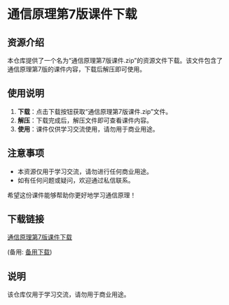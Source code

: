 # 通信原理第7版课件下载

## 资源介绍

本仓库提供了一个名为“通信原理第7版课件.zip”的资源文件下载。该文件包含了通信原理第7版的课件内容，下载后解压即可使用。

## 使用说明

1. **下载**：点击下载按钮获取“通信原理第7版课件.zip”文件。
2. **解压**：下载完成后，解压文件即可查看课件内容。
3. **使用**：课件仅供学习交流使用，请勿用于商业用途。

## 注意事项

- 本资源仅用于学习交流，请勿进行任何商业用途。
- 如有任何问题或疑问，欢迎通过私信联系。

希望这份课件能够帮助你更好地学习通信原理！

## 下载链接
[通信原理第7版课件下载](https://pan.quark.cn/s/0cafd6987e04) 

(备用: [备用下载](https://pan.baidu.com/s/1_HZID2jMddcZ-WE6-UIq4Q?pwd=1234))

## 说明

该仓库仅用于学习交流，请勿用于商业用途。
